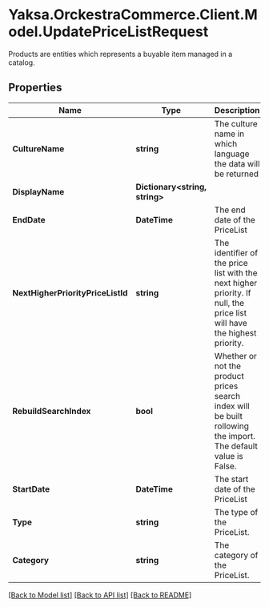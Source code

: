 # Yaksa.OrckestraCommerce.Client.Model.UpdatePriceListRequest
Products are entities which represents a buyable item managed in a catalog.

## Properties

Name | Type | Description | Notes
------------ | ------------- | ------------- | -------------
**CultureName** | **string** | The culture name in which language the data will be returned | [optional] 
**DisplayName** | **Dictionary&lt;string, string&gt;** |  | [optional] 
**EndDate** | **DateTime** | The end date of the PriceList | [optional] 
**NextHigherPriorityPriceListId** | **string** | The identifier of the price list with the next higher priority. If null, the price list will have the highest priority. | [optional] 
**RebuildSearchIndex** | **bool** | Whether or not the product prices search index will be built rollowing the import. The default value is False. | [optional] 
**StartDate** | **DateTime** | The start date of the PriceList | [optional] 
**Type** | **string** | The type of the PriceList. | [optional] 
**Category** | **string** | The category of the PriceList. | [optional] 

[[Back to Model list]](../README.md#documentation-for-models) [[Back to API list]](../README.md#documentation-for-api-endpoints) [[Back to README]](../README.md)


